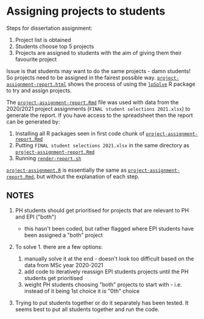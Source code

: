 # Assigning projects to students

Steps for dissertation assignment:

1. Project list is obtained
2. Students choose top 5 projects
3. Projects are assigned to students with the aim of giving them their favourite project

Issue is that students may want to do the same projects - damn students! So projects need to be assigned in the fairest possible way. [`project-assignment-report.html`](project-assignment-report.html) shows the process of using the [`lpSolve`](https://cran.r-project.org/web/packages/lpSolve/index.html) R package to try and assign projects. 

The [`project-assignment-report.Rmd`](project-assignment-report.Rmd) file was used with data from the 2020/2021 project assignments (`FINAL student selections 2021.xlsx`) to generate the report. If you have access to the spreadsheet then the report can be generated by:

1. Installing all R packages seen in first code chunk of [`project-assignment-report.Rmd`](project-assignment-report.Rmd)
2. Putting `FINAL student selections 2021.xlsx` in the same directory as [`project-assignment-report.Rmd`](project-assignment-report.Rmd)
3. Running [`render-report.sh`](render-report.sh)

[`project-assignment.R`](project-assignment.R) is essentially the same as [`project-assignment-report.Rmd`](project-assignment-report.Rmd), but without the explanation of each step.

## NOTES

1. PH students should get prioritised for projects that are relevant to PH and EPI ("both")
	- this hasn't been coded, but rather flagged where EPI students have been assigned a "both" project

2. To solve 1. there are a few options:
	1. manually solve it at the end - doesn't look too difficult based on the data from MSc year 2020-2021
	2. add code to iteratively reassign EPI students projects until the PH students get prioritised
	3. weight PH students choosing "both" projects to start with - i.e. instead of it being 1st choice it is "0th" choice

3. Trying to put students together or do it separately has been tested. It seems best to put all students together and run the code. 
